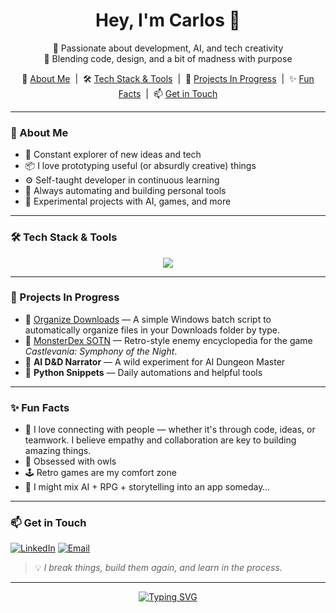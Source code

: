 <h1 align="center">Hey, I'm Carlos 👋</h1>
<p align="center">
  🚀 Passionate about development, AI, and tech creativity<br>
  🎨 Blending code, design, and a bit of madness with purpose
</p>

<p align="center">
  🔹 <a href="#about-me">About Me</a> &nbsp;|&nbsp;
  🛠️ <a href="#tech-stack--tools">Tech Stack & Tools</a> &nbsp;|&nbsp;
  🚧 <a href="#projects-in-progress">Projects In Progress</a> &nbsp;|&nbsp;
  ✨ <a href="#fun-facts">Fun Facts</a> &nbsp;|&nbsp;
  📫 <a href="#get-in-touch">Get in Touch</a>
</p>

---

### 🧠 About Me

- 🎯 Constant explorer of new ideas and tech
- 📦 I love prototyping useful (or absurdly creative) things
- ⚙️ Self-taught developer in continuous learning
- 🧰 Always automating and building personal tools
- 🧪 Experimental projects with AI, games, and more

---

### 🛠️ Tech Stack & Tools

<p align="center">
  <img src="https://skillicons.dev/icons?i=html,css,js,python,nodejs,php,git,github,vscode,linux" />
</p>

---

### 🚧 Projects In Progress

- 📂 [Organize Downloads](https://github.com/Karl0s83/organize_downloads) — A simple Windows batch script to automatically organize files in your Downloads folder by type.
- 🧿 [MonsterDex SOTN](https://github.com/Karl0s83/Castlevaniasotn) — Retro-style enemy encyclopedia for the game *Castlevania: Symphony of the Night*.
- 🎲 **AI D&D Narrator** — A wild experiment for AI Dungeon Master
- 🐍 **Python Snippets** — Daily automations and helpful tools

---

### ✨ Fun Facts

- 🤝 I love connecting with people — whether it's through code, ideas, or teamwork. I believe empathy and collaboration are key to building amazing things.
- 🦉 Obsessed with owls
- 🕹️ Retro games are my comfort zone
- 🧪 I might mix AI + RPG + storytelling into an app someday…

---

### 📫 Get in Touch

[![LinkedIn](https://img.shields.io/badge/-LinkedIn-0A66C2?style=flat&logo=linkedin&logoColor=white)](https://www.linkedin.com/in/carlos-escribano-ti%C3%B1ena/)
[![Email](https://img.shields.io/badge/-Email-D14836?style=flat&logo=gmail&logoColor=white)](mailto:estikarlos@gmail.com)

> 💡 *I break things, build them again, and learn in the process.*

---

<p align="center">
<a href="https://git.io/typing-svg"><img src="https://readme-typing-svg.demolab.com?font=Fira+Code&pause=1000&width=435&lines=%F0%9F%A7%99%E2%80%8D%E2%99%82%EF%B8%8F+The+best+way+to+predict+the+future;+is+to+create+it+yourself." alt="Typing SVG" /></a>
</p>
